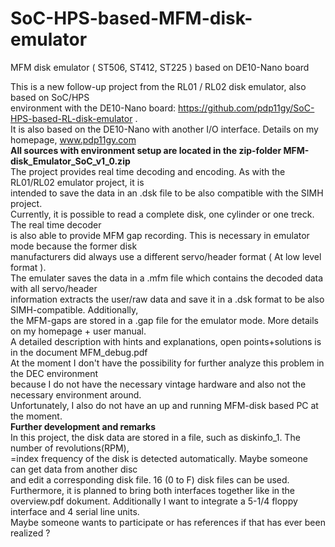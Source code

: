 # SoC-HPS-based-MFM-disk-emulator
 MFM disk emulator ( ST506, ST412, ST225 )  based on DE10-Nano  board
                                                                                 
                                                                                 
This is a new follow-up project from the RL01 / RL02 disk emulator, also based on SoC/HPS             
environment with the DE10-Nano board: https://github.com/pdp11gy/SoC-HPS-based-RL-disk-emulator .                        
It is also based on the DE10-Nano with another I/O interface. Details on my homepage, www.pdp11gy.com                                                                                      
**All sources with environment setup  are located in the zip-folder MFM-disk_Emulator_SoC_v1_0.zip**                           
The project provides real time decoding and encoding. As with the RL01/RL02 emulator project, it is                  
intended to save the data in an .dsk file to be also compatible with the SIMH project.                                                                                  
Currently, it is possible to read a complete disk, one cylinder or one treck. The real time decoder                 
is also able to provide MFM gap recording. This is necessary in emulator mode because the former disk                           
manufacturers did always use a different servo/header format ( At low level format ).                                                                  
The emulater saves the data in a .mfm file which contains the decoded data with all servo/header                       
information extracts the user/raw data and save it in a .dsk format to be also SIMH-compatible. Additionally,                       
the MFM-gaps are stored in a .gap file for the emulator mode. More details on my homepage + user manual.                               
A detailed description with hints and explanations, open points+solutions is in the document MFM_debug.pdf                   
At the moment I don't have the possibility for further analyze this problem in the DEC environment              
because I do not have the necessary vintage hardware and also not the necessary environment around.           
Unfortunately, I also do not have an up and running  MFM-disk based PC at the moment.                                           
**Further development and remarks**                                                                           
In this project, the disk data are stored in a file, such as diskinfo_1. The number of revolutions(RPM),               
=index frequency of the disk is detected automatically. Maybe someone can get data from another disc                           
and edit a corresponding disk file. 16 (0 to F) disk files can be used. 
Furthermore, it is planned to bring both interfaces together like in the overview.pdf dokument.
Additionally I want to integrate a 5-1/4 floppy interface and 4 serial line units.                                      
Maybe someone wants to participate or has references if that has ever been realized ? 

 
